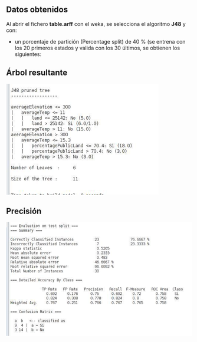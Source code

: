 ## Datos obtenidos

Al abrir el fichero __table.arff__ con el weka, se selecciona el algoritmo __J48__ y con:
- un porcentaje de partición (Percentage split) de 40 % (se entrena con los 20 primeros estados y valida
con los 30 últimos, se obtienen los siguientes:

## Árbol resultante
![](j48_TreeResult.jpg)


## Precisión
![](J48_AccuracyResults.jpg)
